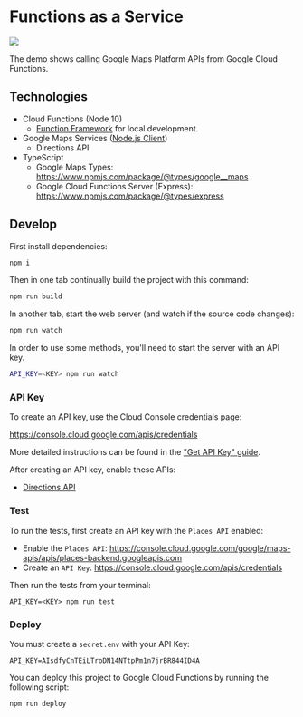 # Functions as a Service

![](https://user-images.githubusercontent.com/744973/56170578-e5675b80-5f96-11e9-9ffe-9492512a0586.png)

The demo shows calling Google Maps Platform APIs from Google Cloud Functions.

## Technologies

- Cloud Functions (Node 10)
  - [Function Framework](https://github.com/GoogleCloudPlatform/functions-framework-nodejs) for local development.
- Google Maps Services ([Node.js Client](https://github.com/googlemaps/google-maps-services-js))
  - Directions API
- TypeScript
  - Google Maps Types: https://www.npmjs.com/package/@types/google__maps
  - Google Cloud Functions Server (Express): https://www.npmjs.com/package/@types/express

## Develop

First install dependencies:

```sh
npm i
```

Then in one tab continually build the project with this command:

```sh
npm run build
```

In another tab, start the web server (and watch if the source code changes):

```sh
npm run watch
```

In order to use some methods, you'll need to start the server with an API key.

```sh
API_KEY=<KEY> npm run watch
```

### API Key

To create an API key, use the Cloud Console credentials page:

https://console.cloud.google.com/apis/credentials

More detailed instructions can be found in the ["Get API Key" guide](https://developers.google.com/maps/documentation/javascript/get-api-key#detailed_guide).

After creating an API key, enable these APIs:

- [Directions API](http://console.cloud.google.com/google/maps-apis/apis/directions-backend.googleapis.com)

### Test

To run the tests, first create an API key with the `Places API` enabled:

- Enable the `Places API`: https://console.cloud.google.com/google/maps-apis/apis/places-backend.googleapis.com
- Create an `API Key`: https://console.cloud.google.com/apis/credentials

Then run the tests from your terminal:

```
API_KEY=<KEY> npm run test
```

### Deploy

You must create a `secret.env` with your API Key:

```env
API_KEY=AIsdfyCnTEiLTroDN14NTtpPm1n7jrBR844ID4A
```

You can deploy this project to Google Cloud Functions by running the following script:

```sh
npm run deploy
```